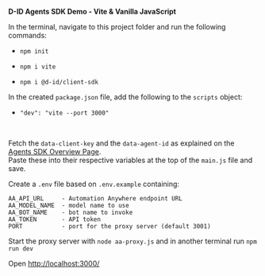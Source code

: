 **D-ID Agents SDK Demo - Vite & Vanilla JavaScript**

In the terminal, navigate to this project folder and run the following commands:

- `npm init`

- `npm i vite`

- `npm i @d-id/client-sdk`


In the created `package.json` file, add the following to the `scripts` object:

- `"dev": "vite --port 3000"`

<br>

Fetch the `data-client-key` and the `data-agent-id` as explained on the [Agents SDK Overview Page](https://docs.d-id.com/reference/agents-sdk-overview).
<br>
Paste these into their respective variables at the top of the `main.js` file and save.

Create a `.env` file based on `.env.example` containing:
```
AA_API_URL     - Automation Anywhere endpoint URL
AA_MODEL_NAME  - model name to use
AA_BOT_NAME    - bot name to invoke
AA_TOKEN       - API token
PORT           - port for the proxy server (default 3001)
```

Start the proxy server with `node aa-proxy.js` and in another terminal run `npm run dev`


Open [http://localhost:3000/](http://localhost:3000/)
